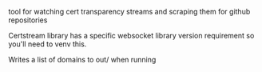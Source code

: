 tool for watching cert transparency streams and scraping them for github repositories


Certstream library has a specific websocket library version requirement so you'll need to venv this.

Writes a list of domains to out/ when running
